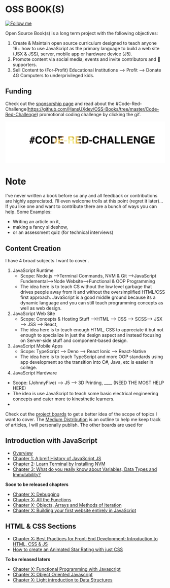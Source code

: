 # OSS BOOK(S)
[![Follow me](https://img.shields.io/twitter/follow/hansonconsult.svg?style=for-the-badge)](https://twitter.com/hansonconsult)

Open Source Book(s) is a long term project with the following objectives:
1. Create & Maintain open source curriculum designed to teach anyone 16+ how to use JavaScript as the primary language to build a web site (JSX & JSS), server, mobile app or hardware device (J5).
2. Promote content via social media, events and invite contributors and 🤞 supporters.
3. Sell Content to (For-Profit) Educational Institutions --> Profit --> Donate 4G Computers to underprivileged kids.

## Funding
Check out the [sponsorship page](https://github.com/sponsors/HansUXdev) and read about the #Code-Red-Challenge(https://github.com/HansUXdev/OSS-Books/tree/master/Code-Red-Challenge) promotional coding challenge by clicking the gif.

[![Github Sponsorship](https://raw.githubusercontent.com/HansUXdev/OSS-Books/master/Code-Red-Challenge/CodeRed.gif)](https://github.com/HansUXdev/OSS-Books/tree/master/Code-Red-Challenge)



# Note
I've never written a book before so any and all feedback or contributions are highly appreciated.
I'll even welcome trolls at this point (regret it later)...
If you like one and want to contribute there are a bunch of ways you can help. Some Examples:
* Writing an article on it, 
* making a fancy slideshow, 
* or an assessment quiz (for technical interviews)


## Content Creation
I have 4 broad subjects I want to cover .
1. JavaScript Runtime 
   - Scope: Node.js -->Terminal Commands, NVM & Git -->JavaScript Fundemental-->Node Website-->Functional & OOP Programming 
   - The idea here is to teach CS without the low level garbage that drives people away from it and without the oversimplified HTML/CSS first approach. JavaScript is a good middle ground because its a dynamic language and you can still teach programming concepts as well as web design.
2. JavaScript Web Site 
   - Scope: Concepts & Hosting Stuff -->HTML --> CSS --> SCSS--> JSX --> JSS --> React, 
   - The idea here is to teach enough HTML, CSS to appreciate it but not enough to specialize in just the design aspect and instead focusing on  Server-side stuff and component-based design.
3. JavaScript Mobile Apps
   - Scope: TypeScript --> Deno --> React Ionic --> React-Native
   - The idea here is to teach TypeScript and more OOP standards using app development so the transition into C#, Java, etc is easier in college.
4. JavaScript Hardware 
  - Scope: (JohnnyFive) --> J5 --> 3D Printing, ____ (NEED THE MOST HELP HERE)
   - The idea is use JavaScript to teach some basic electrical engineering concepts and cater more to kinesthetic learners.
   - 
Check out the [project boards](https://github.com/HansUXdev/OSS-Books/projects) to get a better idea of the scope of topics I want to cover. The [Medium Distribution](https://github.com/HansUXdev/OSS-Books/projects/5) is an outline to help me keep track of articles, I will personally publish. The other boards are used for 




## Introduction with JavaScript
* [Overview](https://medium.com/@HansOnConsult/learn-how-to-code-in-2020-52bed38a2987?source=friends_link&sk=c486058e202a22900f6106a80c30c7b2)
* [Chapter 1: A breif History of JavaScript JS](https://medium.com/javascript-in-plain-english/a-brief-history-of-javascript-9289a4d344d2?source=friends_link&sk=e99b98fd76bf99dcc6fd1a85e60b4721)
* [Chapter 2: Learn Terminal by Installing NVM](https://medium.com/swlh/terminal-basics-and-installing-nvm-node-js-631cf9476ac4)
* [Chapter 3: What do you really know about Variables, Data Types and Immutability?](https://medium.com/javascript-in-plain-english/what-do-you-really-know-about-variables-data-types-and-immutability-in-javascript-1730835a9e87)

**Soon to be released chapters**
* [Chapter X: Debugging]()
* [Chapter X: All the Functions]()
* [Chapter X: Objects, Arrays and Methods of Iteration]()
* [Chapter X: Building your first website entirely in JavaScript]()

## HTML & CSS Sections
* [Chapter X: Best Practices for Front-End Development: Introduction to HTML, CSS & JS]()
* [How to create an Animated Star Rating with just CSS](https://medium.com/javascript-in-plain-english/how-to-create-an-animated-star-rating-with-just-css-4df50286ea4b?source=friends_link&sk=5184575c98b541f0bd1b920d607b2416)

**To be released laters**
* [Chapter X: Functional Programming with Javascript]()
* [Chapter X: Object Oriented Javascript]()
* [Chapter X: Light introduction to Data Structures]()



